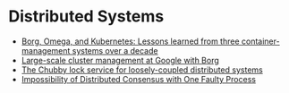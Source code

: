 # Distributed Systems

- [Borg, Omega, and Kubernetes: Lessons learned from three container-management systems over a decade](https://dl.acm.org/doi/pdf/10.1145/2898442.2898444)
- [Large-scale cluster management at Google with Borg](https://static.googleusercontent.com/media/research.google.com/en//pubs/archive/43438.pdf)
- [The Chubby lock service for loosely-coupled distributed systems](https://static.googleusercontent.com/media/research.google.com/en/us/archive/chubby-osdi06.pdf)
- [Impossibility of Distributed Consensus with One Faulty Process](https://groups.csail.mit.edu/tds/papers/Lynch/jacm85.pdf)
